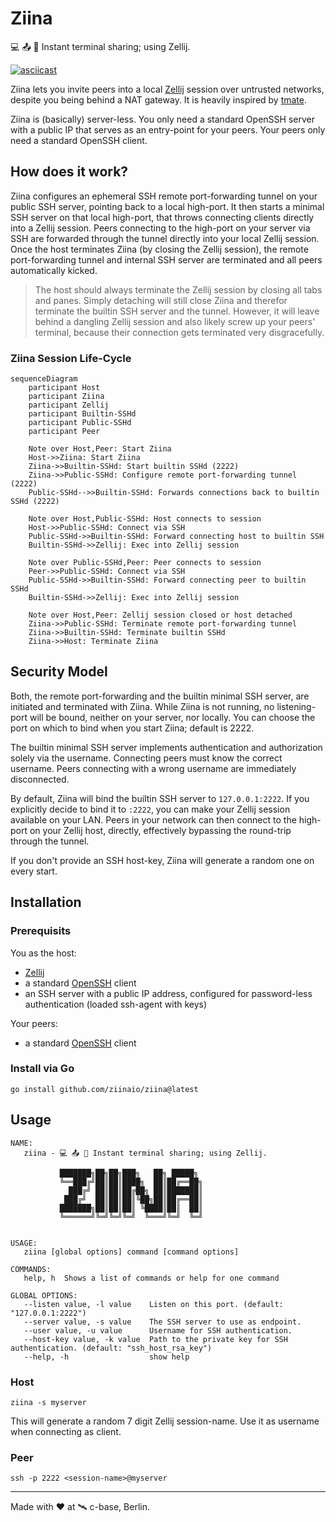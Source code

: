# Ziina

💻 📤 👥 Instant terminal sharing; using Zellij.

[![asciicast](https://asciinema.org/a/zW01wIIslDnGpIm1e03AEUpuY.svg)](https://asciinema.org/a/zW01wIIslDnGpIm1e03AEUpuY)

Ziina lets you invite peers into a local [Zellij](https://github.com/zellij-org/zellij) session over untrusted networks, despite you being behind a NAT gateway.
It is heavily inspired by [tmate](https://github.com/tmate-io/tmate).

Ziina is (basically) server-less.
You only need a standard OpenSSH server with a public IP that serves as an entry-point for your peers.
Your peers only need a standard OpenSSH client.

## How does it work?

Ziina configures an ephemeral SSH remote port-forwarding tunnel on your public SSH server, pointing back to a local high-port.
It then starts a minimal SSH server on that local high-port, that throws connecting clients directly into a Zellij session.
Peers connecting to the high-port on your server via SSH are forwarded through the tunnel directly into your local Zellij session.
Once the host terminates Ziina (by closing the Zellij session), the remote port-forwarding tunnel and internal SSH server are terminated and all peers automatically kicked.

> The host should always terminate the Zellij session by closing all tabs and panes.
> Simply detaching will still close Ziina and therefor terminate the builtin SSH server and the tunnel.
> However, it will leave behind a dangling Zellij session and also likely screw up your peers' terminal, because their connection gets terminated very disgracefully.

### Ziina Session Life-Cycle

```mermaid
sequenceDiagram
    participant Host
    participant Ziina
    participant Zellij
    participant Builtin-SSHd
    participant Public-SSHd
    participant Peer

    Note over Host,Peer: Start Ziina
    Host->>Ziina: Start Ziina
    Ziina->>Builtin-SSHd: Start builtin SSHd (2222)
    Ziina->>Public-SSHd: Configure remote port-forwarding tunnel (2222)
    Public-SSHd-->>Builtin-SSHd: Forwards connections back to builtin SSHd (2222)

    Note over Host,Public-SSHd: Host connects to session
    Host->>Public-SSHd: Connect via SSH
    Public-SSHd->>Builtin-SSHd: Forward connecting host to builtin SSH
    Builtin-SSHd->>Zellij: Exec into Zellij session

    Note over Public-SSHd,Peer: Peer connects to session
    Peer->>Public-SSHd: Connect via SSH
    Public-SSHd->>Builtin-SSHd: Forward connecting peer to builtin SSHd
    Builtin-SSHd->>Zellij: Exec into Zellij session

    Note over Host,Peer: Zellij session closed or host detached
    Ziina->>Public-SSHd: Terminate remote port-forwarding tunnel
    Ziina->>Builtin-SSHd: Terminate builtin SSHd
    Ziina->>Host: Terminate Ziina
```

## Security Model

Both, the remote port-forwarding and the builtin minimal SSH server, are initiated and terminated with Ziina.
While Ziina is not running, no listening-port will be bound, neither on your server, nor locally.
You can choose the port on which to bind when you start Ziina; default is 2222.

The builtin minimal SSH server implements authentication and authorization solely via the username.
Connecting peers must know the correct username.
Peers connecting with a wrong username are immediately disconnected.

By default, Ziina will bind the builtin SSH server to `127.0.0.1:2222`.
If you explicitly decide to bind it to `:2222`, you can make your Zellij session available on your LAN.
Peers in your network can then connect to the high-port on your Zellij host, directly, effectively bypassing the round-trip through the tunnel.

If you don't provide an SSH host-key, Ziina will generate a random one on every start.

## Installation

### Prerequisits

You as the host:

- [Zellij](https://zellij.dev/)
- a standard [OpenSSH](https://github.com/openssh/openssh-portable) client
- an SSH server with a public IP address, configured for password-less authentication (loaded ssh-agent with keys)

Your peers:

- a standard [OpenSSH](https://github.com/openssh/openssh-portable) client

### Install via Go

```
go install github.com/ziinaio/ziina@latest
```

## Usage

```
NAME:
   ziina - 💻 📤 👥 Instant terminal sharing; using Zellij.

           ███████╗██╗██╗███╗   ██╗ █████╗
           ╚══███╔╝██║██║████╗  ██║██╔══██╗
             ███╔╝ ██║██║██╔██╗ ██║███████║
            ███╔╝  ██║██║██║╚██╗██║██╔══██║
           ███████╗██║██║██║ ╚████║██║  ██║
           ╚══════╝╚═╝╚═╝╚═╝  ╚═══╝╚═╝  ╚═╝


USAGE:
   ziina [global options] command [command options]

COMMANDS:
   help, h  Shows a list of commands or help for one command

GLOBAL OPTIONS:
   --listen value, -l value    Listen on this port. (default: "127.0.0.1:2222")
   --server value, -s value    The SSH server to use as endpoint.
   --user value, -u value      Username for SSH authentication.
   --host-key value, -k value  Path to the private key for SSH authentication. (default: "ssh_host_rsa_key")
   --help, -h                  show help
```

### Host

```
ziina -s myserver
```

This will generate a random 7 digit Zellij session-name.
Use it as username when connecting as client.

### Peer

```
ssh -p 2222 <session-name>@myserver
```

---

Made with :heart: at :artificial_satellite: c-base, Berlin.
